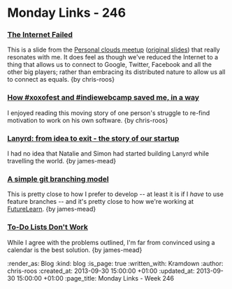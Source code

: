 Monday Links - 246
==================

### [The Internet Failed](http://werd.io/2013/whoa-the-internet-failed-pcloud-indieweb)

This is a slide from the [Personal clouds meetup](https://personalclouds5.eventbrite.com/) ([original slides](http://www.slideshare.net/JohnBurnham1/pcloud)) that really resonates with me. It does feel as though we've reduced the Internet to a thing that allows us to connect to Google, Twitter, Facebook and all the other big players; rather than embracing its distributed nature to allow us all to connect as equals. {by chris-roos}


### [How #xoxofest and #indiewebcamp saved me, in a way](http://werd.io/entry/5243114abed7de2970c0b2b7/how-xoxofest-and-indiewebcamp-saved-me-in-a-way)

I enjoyed reading this moving story of one person's struggle to re-find motivation to work on his own software. {by chris-roos}


### [Lanyrd: from idea to exit - the story of our startup](http://blog.natbat.net/post/61658401806/lanyrd-from-idea-to-exit-the-story-of-our-startup?utm_source=hackernewsletter&utm_medium=email)

I had no idea that Natalie and Simon had started building Lanyrd while travelling the world. {by james-mead}


### [A simple git branching model](https://gist.github.com/jbenet/ee6c9ac48068889b0912)

This is pretty close to how I prefer to develop -- at least it is if I _have_ to use feature branches -- and it's pretty close to how we're working at [FutureLearn](https://www.futurelearn.com/). {by james-mead}


### [To-Do Lists Don't Work](http://blogs.hbr.org/2012/01/to-do-lists-dont-work/)

While I agree with the problems outlined, I'm far from convinced using a calendar is the best solution. {by james-mead}


:render_as: Blog
:kind: blog
:is_page: true
:written_with: Kramdown
:author: chris-roos
:created_at: 2013-09-30 15:00:00 +01:00
:updated_at: 2013-09-30 15:00:00 +01:00
:page_title: Monday Links - Week 246
